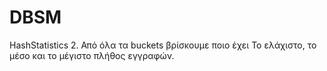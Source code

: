 # DBSM

HashStatistics
2. Από όλα τα buckets βρίσκουμε ποιο έχει Το ελάχιστο, το μέσο και το μέγιστο πλήθος εγγραφών.